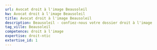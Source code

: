 ```yaml
---
url: Avocat droit à l'image Beausoleil
kw: Avocat droit à l'image Beausoleil
title: Avocat droit à l'image Beausoleil
description: Beausoleil - confiez-nous votre dossier droit à l'image
tag_ville: Beausoleil
competence: droit à l'image
expertise: droit-ntic
extertise_id: 1
---
```

